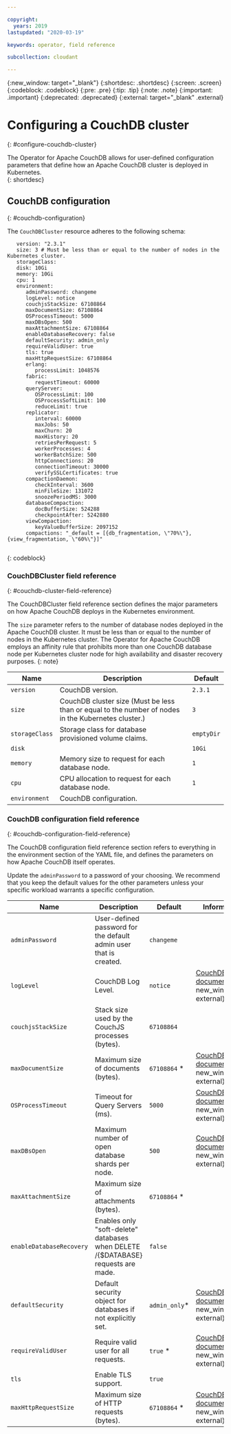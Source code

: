 ```yaml
---

copyright:
  years: 2019
lastupdated: "2020-03-19"

keywords: operator, field reference

subcollection: cloudant

---
```


{:new_window: target="_blank"}
{:shortdesc: .shortdesc}
{:screen: .screen}
{:codeblock: .codeblock}
{:pre: .pre}
{:tip: .tip}
{:note: .note}
{:important: .important}
{:deprecated: .deprecated}
{:external: target="_blank" .external}

<!-- Acrolinx: 2020-03-19 -->

# Configuring a CouchDB cluster
{: #configure-couchdb-cluster}

The Operator for Apache CouchDB allows for user-defined configuration parameters that define how an Apache CouchDB cluster is deployed in Kubernetes.  
{: shortdesc}

## CouchDB configuration
{: #couchdb-configuration}

The `CouchDBCluster` resource adheres to the following schema:

```
   version: "2.3.1"
   size: 3 # Must be less than or equal to the number of nodes in the Kubernetes cluster.
   storageClass:
   disk: 10Gi
   memory: 10Gi
   cpu: 1
   environment:
      adminPassword: changeme
      logLevel: notice
      couchjsStackSize: 67108864
      maxDocumentSize: 67108864
      OSProcessTimeout: 5000
      maxDBsOpen: 500
      maxAttachmentSize: 67108864
      enableDatabaseRecovery: false
      defaultSecurity: admin_only
      requireValidUser: true
      tls: true
      maxHttpRequestSize: 67108864
      erlang:
         processLimit: 1048576
      fabric:
         requestTimeout: 60000
      queryServer:
         OSProcessLimit: 100
         OSProcessSoftLimit: 100
         reduceLimit: true
      replicator:
         interval: 60000
         maxJobs: 50
         maxChurn: 20
         maxHistory: 20
         retriesPerRequest: 5
         workerProcesses: 4
         workerBatchSize: 500
         httpConnections: 20
         connectionTimeout: 30000
         verifySSLCertificates: true
      compactionDaemon:
         checkInterval: 3600
         minFileSize: 131072
         snoozePeriodMS: 3000
      databaseCompaction:
         docBufferSize: 524288
         checkpointAfter: 5242880
      viewCompaction:
         keyValueBufferSize: 2097152
      compactions: "_default = [{db_fragmentation, \"70%\"}, {view_fragmentation, \"60%\"}]"
         
```
{: codeblock}

### CouchDBCluster field reference
{: #couchdb-cluster-field-reference}

The CouchDBCluster field reference section defines the major parameters on how Apache CouchDB deploys in the Kubernetes environment. 

The `size` parameter refers to the number of database nodes deployed in the Apache CouchDB cluster. It must be less than or equal to the number of nodes in the Kubernetes cluster. The Operator for Apache CouchDB employs an affinity rule that prohibits more than one CouchDB database node per Kubernetes cluster node for high availability and disaster recovery purposes.
{: note} 

| Name           | Description                                          | Default    |
|----------------|------------------------------------------------------|------------|
| `version`      | CouchDB version.                                      | `2.3.1`    |
| `size`         | CouchDB cluster size (Must be less than or equal to the number of nodes in the Kubernetes cluster.)                                 | `3`        |
| `storageClass` | Storage class for database provisioned volume claims. | `emptyDir` |
| `disk`         |                                                      | `10Gi`     |
| `memory`       | Memory size to request for each database node.       | `1`        |
| `cpu`          | CPU allocation to request for each database node.    | `1`        |
| `environment`  | CouchDB configuration.                                |            |


### CouchDB configuration field reference
{: #couchdb-configuration-field-reference}

The CouchDB configuration field reference section refers to everything in the environment section of the YAML file, and defines the parameters on how Apache CouchDB itself operates. 

Update the `adminPassword` to a password of your choosing. We recommend that you keep the default values for the other parameters unless your specific workload warrants a specific configuration.

| Name           | Description                                          | Default    | Information |
|----------------|------------------------------------------------------|------------|-----------|
| `adminPassword`                           | User-defined password for the default admin user that is created.                                                                                                                                                                                                                                                  | `changeme`      |                                     |
| `logLevel`                           | CouchDB Log Level.                                                                                                                                                                                                                                                  | `notice`      | [CouchDB documentation](https://docs.couchdb.org/en/stable/config/logging.html#log/level){: new_window}{: external}                                       |
| `couchjsStackSize`                   | Stack size used by the CouchJS processes (bytes).                                                                                                                                                                                                                   | `67108864`    |                                                                                                        |
| `maxDocumentSize`                    | Maximum size of documents (bytes).                                                                                                                                                                                                                                  | `67108864` *  | [CouchDB documentation](https://docs.couchdb.org/en/stable/config/couchdb.html#couchdb/max_document_size){: new_window}{: external}                       |
| `OSProcessTimeout`                   | Timeout for Query Servers (ms).                                                                                                                                                                                                                                     | `5000`        | [CouchDB documentation](https://docs.couchdb.org/en/stable/config/couchdb.html#couchdb/os_process_timeout){: new_window}{: external}                      |
| `maxDBsOpen`                         | Maximum number of open database shards per node.                                                                                                                                                                                                                          | `500`         | [CouchDB documentation](https://docs.couchdb.org/en/stable/config/couchdb.html#couchdb/max_dbs_open){: new_window}{: external}                           |
| `maxAttachmentSize`                  | Maximum size of attachments (bytes).                                                                                                                                                                                                                                | `67108864` *  |                                                                                                        |
| `enableDatabaseRecovery`             | Enables only "soft-delete" databases when DELETE /{$DATABASE} requests are made.                                                                                                                                                                                    | `false`       |                                                                                                        |
| `defaultSecurity`                    | Default security object for databases if not explicitly set.                                                                                                                                                                                                        | `admin_only`* | [CouchDB documentation](https://docs.couchdb.org/en/stable/config/couchdb.html#couchdb/default_security){: new_window}{: external}                        |
| `requireValidUser`                   | Require valid user for all requests.                                                                                                                                                                                                                                | `true` *      | [CouchDB documentation](https://docs.couchdb.org/en/stable/config/auth.html#chttpd/require_valid_user){: new_window}{: external}                          |
| `tls`                                | Enable TLS support.                                                                                                                                                                                                                                                 | `true`        |                                                                                                        |
| `maxHttpRequestSize`                 | Maximum size of HTTP requests (bytes).                                                                                                                                                                                                                              | `67108864` *  | [CouchDB documentation](https://docs.couchdb.org/en/stable/config/http.html#httpd/max_http_request_size){: new_window}{: external}                        
